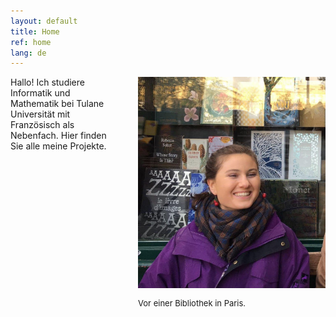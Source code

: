 ```yaml
---
layout: default
title: Home
ref: home
lang: de
---
```


<div style="float: right; padding-left: 30px; width: 300px">
<img src="files/profiles/library_laugh.jpg">
<p style="font-size: 13px">Vor einer Bibliothek in Paris.</p>
</div>

Hallo! Ich studiere Informatik und Mathematik bei Tulane Universität mit Französisch als Nebenfach. Hier finden Sie alle meine Projekte.
